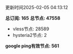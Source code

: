 更新时间2025-02-05 04:13:12

**总订阅: 165**
**总节点: 47558**
- vless节点: 28589
- hysteria2节点: 2

**google ping有效节点: 561**
